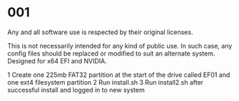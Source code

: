 # 001

Any and all software use is respected by their original licenses.

This is not necessarily intended for any kind of public use. In such case, any config files should be replaced or modified to suit an alternate system. Designed for x64 EFI and NVIDIA.



1 Create one 225mb FAT32 partition at the start of the drive called EF01 and one ext4 filesystem partition 
2 Run install.sh
3 Run install2.sh after successful install and logged in to new system

